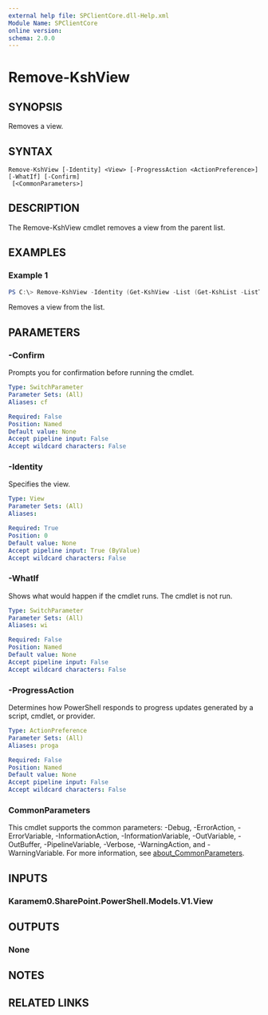 ```yaml
---
external help file: SPClientCore.dll-Help.xml
Module Name: SPClientCore
online version:
schema: 2.0.0
---
```


# Remove-KshView

## SYNOPSIS
Removes a view.

## SYNTAX

```
Remove-KshView [-Identity] <View> [-ProgressAction <ActionPreference>] [-WhatIf] [-Confirm]
 [<CommonParameters>]
```

## DESCRIPTION
The Remove-KshView cmdlet removes a view from the parent list.

## EXAMPLES

### Example 1
```powershell
PS C:\> Remove-KshView -Identity (Get-KshView -List (Get-KshList -ListTitle 'Announcements') -ViewTitle 'My Items')
```

Removes a view from the list.

## PARAMETERS

### -Confirm
Prompts you for confirmation before running the cmdlet.

```yaml
Type: SwitchParameter
Parameter Sets: (All)
Aliases: cf

Required: False
Position: Named
Default value: None
Accept pipeline input: False
Accept wildcard characters: False
```

### -Identity
Specifies the view.

```yaml
Type: View
Parameter Sets: (All)
Aliases:

Required: True
Position: 0
Default value: None
Accept pipeline input: True (ByValue)
Accept wildcard characters: False
```

### -WhatIf
Shows what would happen if the cmdlet runs. The cmdlet is not run.

```yaml
Type: SwitchParameter
Parameter Sets: (All)
Aliases: wi

Required: False
Position: Named
Default value: None
Accept pipeline input: False
Accept wildcard characters: False
```

### -ProgressAction
Determines how PowerShell responds to progress updates generated by a script, cmdlet, or provider.

```yaml
Type: ActionPreference
Parameter Sets: (All)
Aliases: proga

Required: False
Position: Named
Default value: None
Accept pipeline input: False
Accept wildcard characters: False
```

### CommonParameters
This cmdlet supports the common parameters: -Debug, -ErrorAction, -ErrorVariable, -InformationAction, -InformationVariable, -OutVariable, -OutBuffer, -PipelineVariable, -Verbose, -WarningAction, and -WarningVariable. For more information, see [about_CommonParameters](http://go.microsoft.com/fwlink/?LinkID=113216).

## INPUTS

### Karamem0.SharePoint.PowerShell.Models.V1.View

## OUTPUTS

### None

## NOTES

## RELATED LINKS

